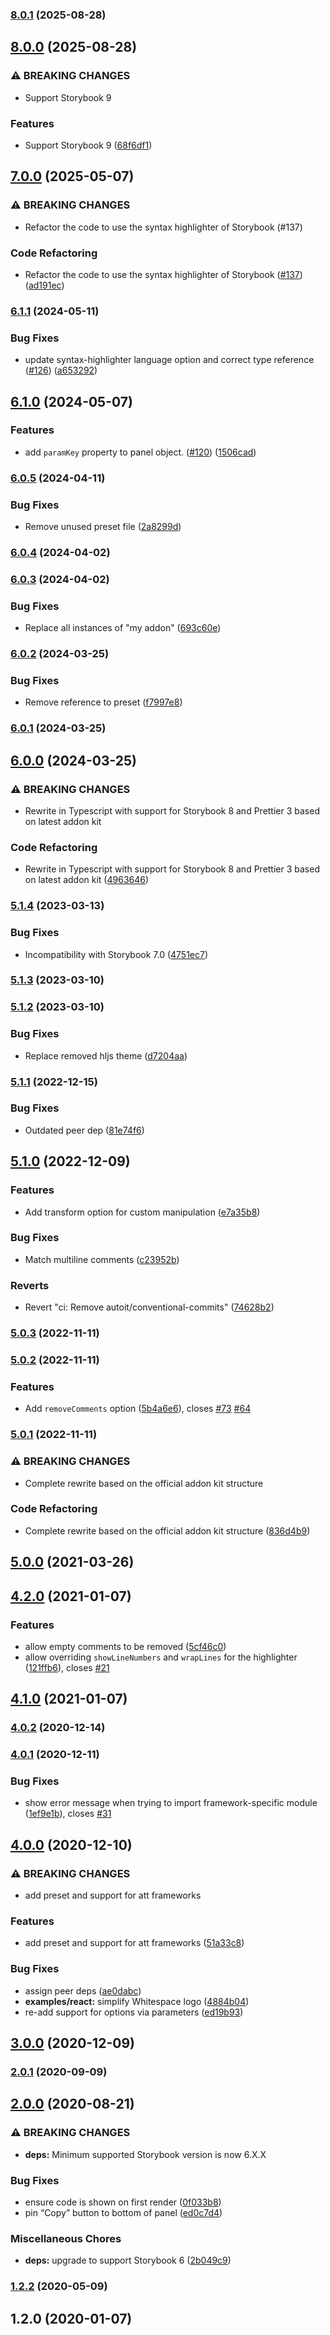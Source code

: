 ### [8.0.1](https://github.com/whitespace-se/storybook-addon-html/compare/v8.0.0...v8.0.1) (2025-08-28)

## [8.0.0](https://github.com/whitespace-se/storybook-addon-html/compare/v7.0.0...v8.0.0) (2025-08-28)


### ⚠ BREAKING CHANGES

* Support Storybook 9

### Features

* Support Storybook 9 ([68f6df1](https://github.com/whitespace-se/storybook-addon-html/commit/68f6df103ee58966e0d6393e18c8928c1ae1f3bd))

## [7.0.0](https://github.com/whitespace-se/storybook-addon-html/compare/v6.1.1...v7.0.0) (2025-05-07)


### ⚠ BREAKING CHANGES

* Refactor the code to use the syntax highlighter of Storybook (#137)

### Code Refactoring

* Refactor the code to use the syntax highlighter of Storybook ([#137](https://github.com/whitespace-se/storybook-addon-html/issues/137)) ([ad191ec](https://github.com/whitespace-se/storybook-addon-html/commit/ad191ec7385fea6ec7017eb30585ec7c6e47089d))

### [6.1.1](https://github.com/whitespace-se/storybook-addon-html/compare/v6.1.0...v6.1.1) (2024-05-11)


### Bug Fixes

* update syntax-highlighter language option and correct type reference ([#126](https://github.com/whitespace-se/storybook-addon-html/issues/126)) ([a653292](https://github.com/whitespace-se/storybook-addon-html/commit/a653292b8bac979d51ca7b48c956b6fe783b9b4f))

## [6.1.0](https://github.com/whitespace-se/storybook-addon-html/compare/v6.0.5...v6.1.0) (2024-05-07)


### Features

* add `paramKey` property to panel object. ([#120](https://github.com/whitespace-se/storybook-addon-html/issues/120)) ([1506cad](https://github.com/whitespace-se/storybook-addon-html/commit/1506cad8482a03959e585c7cd8dbe86c4dd16fde))

### [6.0.5](https://github.com/whitespace-se/storybook-addon-html/compare/v6.0.4...v6.0.5) (2024-04-11)


### Bug Fixes

* Remove unused preset file ([2a8299d](https://github.com/whitespace-se/storybook-addon-html/commit/2a8299d196fa3e19954bc30e9875aee230640cd1))

### [6.0.4](https://github.com/whitespace-se/storybook-addon-html/compare/v6.0.3...v6.0.4) (2024-04-02)

### [6.0.3](https://github.com/whitespace-se/storybook-addon-html/compare/v6.0.2...v6.0.3) (2024-04-02)


### Bug Fixes

* Replace all instances of "my addon" ([693c60e](https://github.com/whitespace-se/storybook-addon-html/commit/693c60eb28c802c330d0c184aa3fd53c0a4295d5))

### [6.0.2](https://github.com/whitespace-se/storybook-addon-html/compare/v6.0.1...v6.0.2) (2024-03-25)


### Bug Fixes

* Remove reference to preset ([f7997e8](https://github.com/whitespace-se/storybook-addon-html/commit/f7997e82f10aec49a5e716584c0c03cd44a0ddbe))

### [6.0.1](https://github.com/whitespace-se/storybook-addon-html/compare/6.0.0...v6.0.1) (2024-03-25)

## [6.0.0](https://github.com/whitespace-se/storybook-addon-html/compare/v5.1.4...6.0.0) (2024-03-25)


### ⚠ BREAKING CHANGES

* Rewrite in Typescript with support for Storybook 8 and Prettier 3 based on latest addon kit

### Code Refactoring

* Rewrite in Typescript with support for Storybook 8 and Prettier 3 based on latest addon kit ([4963646](https://github.com/whitespace-se/storybook-addon-html/commit/4963646a1b08eeb19cda90c36d036c11921060c0))

### [5.1.4](https://github.com/whitespace-se/storybook-addon-html/compare/v5.1.3...v5.1.4) (2023-03-13)


### Bug Fixes

* Incompatibility with Storybook 7.0 ([4751ec7](https://github.com/whitespace-se/storybook-addon-html/commit/4751ec73ff55cd9fb7a7a4e452ae8524e42797be))

### [5.1.3](https://github.com/whitespace-se/storybook-addon-html/compare/v5.1.2...v5.1.3) (2023-03-10)

### [5.1.2](https://github.com/whitespace-se/storybook-addon-html/compare/v5.1.1...v5.1.2) (2023-03-10)


### Bug Fixes

* Replace removed hljs theme ([d7204aa](https://github.com/whitespace-se/storybook-addon-html/commit/d7204aa57f66e102ea19719786c29a7115d97a8e))

### [5.1.1](https://github.com/whitespace-se/storybook-addon-html/compare/v5.1.0...v5.1.1) (2022-12-15)


### Bug Fixes

* Outdated peer dep ([81e74f6](https://github.com/whitespace-se/storybook-addon-html/commit/81e74f658b8e60e691a6631061960fc130a187d0))

## [5.1.0](https://github.com/whitespace-se/storybook-addon-html/compare/v5.0.3...v5.1.0) (2022-12-09)


### Features

* Add transform option for custom manipulation ([e7a35b8](https://github.com/whitespace-se/storybook-addon-html/commit/e7a35b87e9afc8d377460ee131c9501a14810b97))


### Bug Fixes

* Match multiline comments ([c23952b](https://github.com/whitespace-se/storybook-addon-html/commit/c23952b75f0e471fd5c50d1a94a5540a9c6c7ad2))


### Reverts

* Revert "ci: Remove autoit/conventional-commits" ([74628b2](https://github.com/whitespace-se/storybook-addon-html/commit/74628b2b3be2abe3bce0d7137e63a9ca1aea87a6))

### [5.0.3](https://github.com/whitespace-se/storybook-addon-html/compare/v5.0.2...v5.0.3) (2022-11-11)

### [5.0.2](https://github.com/whitespace-se/storybook-addon-html/compare/v5.0.1...v5.0.2) (2022-11-11)


### Features

* Add `removeComments` option ([5b4a6e6](https://github.com/whitespace-se/storybook-addon-html/commit/5b4a6e6cef0c53b528903eefd3bebd23963e4aa1)), closes [#73](https://github.com/whitespace-se/storybook-addon-html/issues/73) [#64](https://github.com/whitespace-se/storybook-addon-html/issues/64)

### [5.0.1](https://github.com/whitespace-se/storybook-addon-html/compare/v5.0.0...v5.0.1) (2022-11-11)


### ⚠ BREAKING CHANGES

* Complete rewrite based on the official addon kit structure

### Code Refactoring

* Complete rewrite based on the official addon kit structure ([836d4b9](https://github.com/whitespace-se/storybook-addon-html/commit/836d4b97bdbe52a321210e7d612c53b4f3c0c771))

## [5.0.0](https://github.com/whitespace-se/storybook-addon-html/compare/v4.2.0...v5.0.0) (2021-03-26)

## [4.2.0](https://github.com/whitespace-se/storybook-addon-html/compare/v4.1.0...v4.2.0) (2021-01-07)


### Features

* allow empty comments to be removed ([5cf46c0](https://github.com/whitespace-se/storybook-addon-html/commit/5cf46c0a1ff31ae4cf4e5b9a000436368e8df77c))
* allow overriding `showLineNumbers` and `wrapLines` for the highlighter ([121ffb6](https://github.com/whitespace-se/storybook-addon-html/commit/121ffb6260f5f1567d612a8f616d300dec53ed66)), closes [#21](https://github.com/whitespace-se/storybook-addon-html/issues/21)

## [4.1.0](https://github.com/whitespace-se/storybook-addon-html/compare/v4.0.2...v4.1.0) (2021-01-07)

### [4.0.2](https://github.com/whitespace-se/storybook-addon-html/compare/v4.0.1...v4.0.2) (2020-12-14)

### [4.0.1](https://github.com/whitespace-se/storybook-addon-html/compare/v4.0.0...v4.0.1) (2020-12-11)


### Bug Fixes

* show error message when trying to import framework-specific module ([1ef9e1b](https://github.com/whitespace-se/storybook-addon-html/commit/1ef9e1b68f7757558de8d25e47b50dcc8a96b5d7)), closes [#31](https://github.com/whitespace-se/storybook-addon-html/issues/31)

## [4.0.0](https://github.com/whitespace-se/storybook-addon-html/compare/v3.0.0...v4.0.0) (2020-12-10)


### ⚠ BREAKING CHANGES

* add preset and support for att frameworks

### Features

* add preset and support for att frameworks ([51a33c8](https://github.com/whitespace-se/storybook-addon-html/commit/51a33c8b23870dd47ac899b98fb92427329ab971))


### Bug Fixes

* assign peer deps ([ae0dabc](https://github.com/whitespace-se/storybook-addon-html/commit/ae0dabc8f316612a9dfa4fe50062667b90643416))
* **examples/react:** simplify Whitespace logo ([4884b04](https://github.com/whitespace-se/storybook-addon-html/commit/4884b0490c081104d896db7e7afdcf92fe893ffb))
* re-add support for options via parameters ([ed19b93](https://github.com/whitespace-se/storybook-addon-html/commit/ed19b93ec6c7f3776e5e16866c7a87694d6ec758))

## [3.0.0](https://github.com/whitespace-se/storybook-addon-html/compare/v2.0.1...v3.0.0) (2020-12-09)

### [2.0.1](https://github.com/whitespace-se/storybook-addon-html/compare/v2.0.0...v2.0.1) (2020-09-09)

## [2.0.0](https://github.com/whitespace-se/storybook-addon-html/compare/v1.2.2...v2.0.0) (2020-08-21)


### ⚠ BREAKING CHANGES

* **deps:** Minimum supported Storybook version is now 6.X.X

### Bug Fixes

* ensure code is shown on first render ([0f033b8](https://github.com/whitespace-se/storybook-addon-html/commit/0f033b8c77178d18e700cd5f105b1fa336a65d51))
* pin “Copy” button to bottom of panel ([ed0c7d4](https://github.com/whitespace-se/storybook-addon-html/commit/ed0c7d43b236427fb66995256972a31807a98d7b))


### Miscellaneous Chores

* **deps:** upgrade to support Storybook 6 ([2b049c9](https://github.com/whitespace-se/storybook-addon-html/commit/2b049c9de87216cedd399876a7bcb38770ef9e40))

### [1.2.2](https://github.com/whitespace-se/storybook-addon-html/compare/v1.2.0...v1.2.2) (2020-05-09)

## 1.2.0 (2020-01-07)

